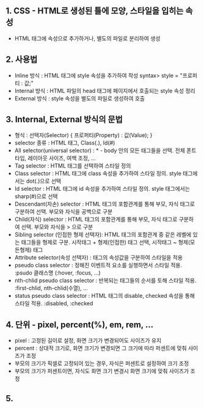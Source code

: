 ## 1. CSS - HTML로 생성된 틀에 모양, 스타일을 입히는 속성
- HTML 태그에 속성으로 추가하거나, 별도의 파일로 분리하여 생성

## 2. 사용법
- Inline 방식 : HTML 태그에 style 속성을 추가하여 작성
    syntax> style = "프로퍼티 : 값;"
- Internal 방식 : HTML 파일의 head 태그에 페이지에서 호출되는 style 속성 정리
- External 방식 : style 속성을 별도의 파일로 생성하여 호출

## 3. Internal, External 방식의 문법
- 형식 : 선택자(Selector) { 프로퍼티(Property) : 값(Value); }
- selector 종류 : HTML 태그, Class(.), Id(#)
- All selector(universal selector) : * - body 안의 모든 태그들을 선택. 전체 폰트 타입, 레이아웃 사이즈, 여백 조정, ...
- Tag selector : HTML 태그를 선택하여 스타일 정의
- Class selector : HTML 태그에 class 속성을 추가하여 스타일 정의. style 태그에서는 dot(.)으로 선택
- Id selector : HTML 태그에 id 속성을 추가하여 스타일 정의. style 태그에서는 sharp(#)으로 선택
- Descendant(자손) selector : HTML 태그의 포함관계를 통해 부모, 자식 태그로 구분하여 선택. 부모와 자식을 공백으로 구분
- Child(자식) selector : HTML 태그의 포함관계를 통해 부모, 자식 태그로 구분하여 선택. 부모와 자식을 > 으로 구분
- Sibling selector (인접한 형제 선택자): HTML 태그의 포함관계 중 같은 레벨에 있는 태그들을 형제로 구분. 시작태그 + 형제(인접한) 태그 선택, 시작태그 ~ 형제(모든형제) 태그
- Attribute selector(속성 선택자) : 태그의 속성값을 구분하여 스타일을 적용
- pseudo class selector : 정해진 이벤트적 요소를 실행하면서 스타일 적용. :psudo 클래스명 (:hover, :focus, ...)
- nth-chlid pseudo class selector : 반복되는 태그들의 순서를 토해 스타일 적용. :first-chlid, nth-chlid(수열), ...
- status pseudo class selector : HTML 태그의 disable, checked 속성을 통해 스타일 적용. :disabled, :checked

## 4. 단위 - pixel, percent(%), em, rem, ...
- pixel : 고정된 길이로 설정, 화면 크기가 변경되어도 사이즈가 유지
- percent : 상대적 크기로, 화면 크기가 변경되면 그 크기에 따라 퍼센트에 맞춰 사이즈가 조정
- 부모의 크기가 픽셀로 고정되어 있는 경우, 자식은 퍼센트로 설정하여 크기 조정
- 부모의 크기가 퍼센트이면, 자식도 화면 크기 변경시 화면 크기에 맞춰 사이즈가 조정

## 5. 